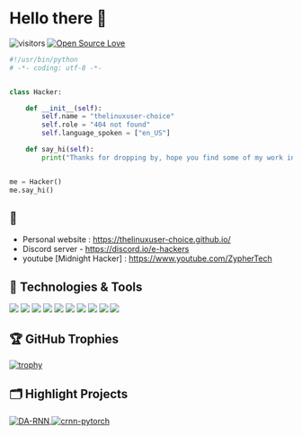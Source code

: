 # Hello there 👋

![visitors](https://visitor-badge.laobi.icu/badge?page_id=thelinuxuser-choice.thelinuxuser-choice)
[![Open Source Love](https://badges.frapsoft.com/os/v1/open-source.svg?v=102)](https://github.com/ellerbrock/open-source-badge/)


```python
#!/usr/bin/python
# -*- coding: utf-8 -*-


class Hacker:

    def __init__(self):
        self.name = "thelinuxuser-choice"
        self.role = "404 not found"
        self.language_spoken = ["en_US"]

    def say_hi(self):
        print("Thanks for dropping by, hope you find some of my work interesting.")


me = Hacker()
me.say_hi()
```

## 📝 

- Personal website : https://thelinuxuser-choice.github.io/
- Discord server -   https://discord.io/e-hackers
- youtube [Midnight Hacker] : https://www.youtube.com/ZypherTech


## 🔧 Technologies & Tools

![](https://img.shields.io/badge/OS-Linux-informational?style=flat&logo=linux&logoColor=white&color=6aa6f8)
![](https://img.shields.io/badge/Editor-VS_Code-informational?style=flat&logo=visual-studio-code&logoColor=white&color=6aa6f8)
![](https://img.shields.io/badge/Code-Python-informational?style=flat&logo=python&logoColor=white&color=6aa6f8)
![](https://img.shields.io/badge/Code-JavaScript-informational?style=flat&logo=javascript&logoColor=white&color=6aa6f8)
![](https://img.shields.io/badge/Code-Golang-informational?style=flat&logo=go&logoColor=white&color=6aa6f8)
![](https://img.shields.io/badge/Code-React-informational?style=flat&logo=react&logoColor=white&color=6aa6f8)
![](https://img.shields.io/badge/Shell-Bash-informational?style=flat&logo=gnu-bash&logoColor=white&color=6aa6f8)
![](https://img.shields.io/badge/Tools-PostgreSQL-informational?style=flat&logo=postgresql&logoColor=white&color=6aa6f8)
![](https://img.shields.io/badge/Tools-Docker-informational?style=flat&logo=docker&logoColor=white&color=6aa6f8)
![](https://img.shields.io/badge/Tools-Kubernetes-informational?style=flat&logo=kubernetes&logoColor=white&color=6aa6f8)


<!-- ## &#x1f4c8; GitHub Stats

<a href="https://github.com/thelinuxuser-choice/thelinuxuser-choice/">
  <img align="center" src="https://github-readme-stats.vercel.app/api/top-langs/?username=thelinuxuser-choice&hide=c%2B%2B,c,matlab,assembly&title_color=6aa6f8&text_color=8a919a&icon_color=6aa6f8&bg_color=22272e" alt="thelinuxuser-choice's GitHub Stats" />
</a>

<a href="https://github.com/thelinuxuser-choice/thelinuxuser-choice">
  <img align="center" src="https://github-readme-stats.vercel.app/api?username=thelinuxuser-choice&show_icons=true&line_height=27&count_private=true&title_color=6aa6f8&text_color=8a919a&icon_color=6aa6f8&bg_color=22272e" alt="thelinuxuser-choice's GitHub Stats" />
</a> -->

## 🏆 GitHub Trophies

[![trophy](https://github-profile-trophy.vercel.app/?username=zhenye-na&theme=nord&column=7)](https://github.com/ryo-ma/github-profile-trophy)


## 🗂️ Highlight Projects

<a href="https://github.com/thelinuxuser-choice/AnonCracker">
  <img align="center" src="https://github-readme-stats.vercel.app/api/pin/?username=thelinuxuser-choice&repo=AnonCracker&show_icons=true&line_height=27&title_color=6aa6f8&text_color=8a919a&icon_color=6aa6f8&bg_color=22272e" alt="DA-RNN" />
</a>

<a href="https://github.com/thelinuxuser-choice/tankigen">
  <img align="center" src="https://github-readme-stats.vercel.app/api/pin/?username=thelinuxuser-choice&repo=tankigen&show_icons=true&line_height=27&title_color=6aa6f8&text_color=8a919a&icon_color=6aa6f8&bg_color=22272e" alt="crnn-pytorch" />
</a>

<!-- ## 👨‍💻 This week, I spent my time on:

[![thelinuxuser-choice's wakatime stats](https://github-readme-stats.vercel.app/api/wakatime?username=thelinuxuser-choice&line_height=27&title_color=6aa6f8&text_color=8a919a&icon_color=6aa6f8&bg_color=22272e)](https://github.com/anuraghazra/github-readme-stats) -->
